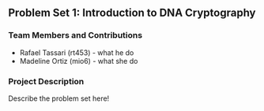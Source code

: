 ## Problem Set 1: Introduction to DNA Cryptography 

### Team Members and Contributions
- Rafael Tassari (rt453) - what he do
- Madeline Ortiz (mio6) - what she do

### Project Description
Describe the problem set here!